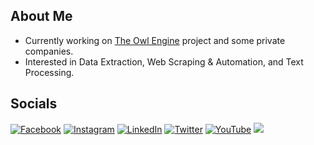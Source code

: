 ## About Me

- Currently working on [The Owl Engine](https://github.com/TheOwlEngine) project and some private companies.
- Interested in Data Extraction, Web Scraping & Automation, and Text Processing.

## Socials

[![Facebook](https://img.shields.io/badge/Facebook-%231877F2.svg?logo=Facebook&logoColor=white)](https://facebook.com/muhibbudins) [![Instagram](https://img.shields.io/badge/Instagram-%23E4405F.svg?logo=Instagram&logoColor=white)](https://instagram.com/muhibbudins_) [![LinkedIn](https://img.shields.io/badge/LinkedIn-%230077B5.svg?logo=linkedin&logoColor=white)](https://linkedin.com/in/muhibbudins) [![Twitter](https://img.shields.io/badge/Twitter-%231DA1F2.svg?logo=Twitter&logoColor=white)](https://twitter.com/muhibbudins) [![YouTube](https://img.shields.io/badge/YouTube-%23FF0000.svg?logo=YouTube&logoColor=white)](https://www.youtube.com/channel/UCI1kRP5HKvLFuQfXmGmuXDg) [![](https://visitcount.itsvg.in/api?id=muhibbudins&icon=1&color=1)](https://visitcount.itsvg.in)
